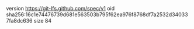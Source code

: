 version https://git-lfs.github.com/spec/v1
oid sha256:16c1e74476739d681e563503b795f62ea976f8768df7a2532d340337fa8dc636
size 84
